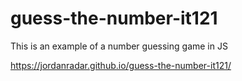 # guess-the-number-it121
This is an example of a number guessing game in JS

https://jordanradar.github.io/guess-the-number-it121/
